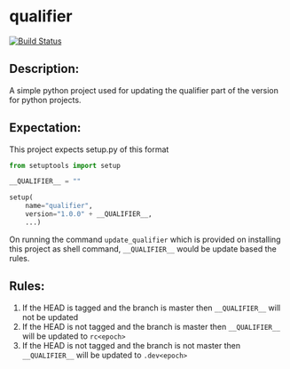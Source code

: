 # qualifier

[![Build Status](https://travis-ci.org/srikalyan/qualifier.svg?branch=master)](https://travis-ci.org/srikalyan/qualifier)

## Description:
A simple python project used for updating the qualifier part of the version for python projects.

## Expectation:
This project expects setup.py of this format

```python
from setuptools import setup

__QUALIFIER__ = ""

setup(
    name="qualifier",
    version="1.0.0" + __QUALIFIER__,
    ...)
```

On running the command `update_qualifier` which is provided on installing this project as shell command,
`__QUALIFIER__` would be update based the rules.

## Rules:

1. If the HEAD is tagged and the branch is master then `__QUALIFIER__` will not be updated
2. If the HEAD is not tagged and the branch is master then `__QUALIFIER__` will be updated to `rc<epoch>`
3. If the HEAD is not tagged and the branch is not master then `__QUALIFIER__` will be updated to `.dev<epoch>`  

